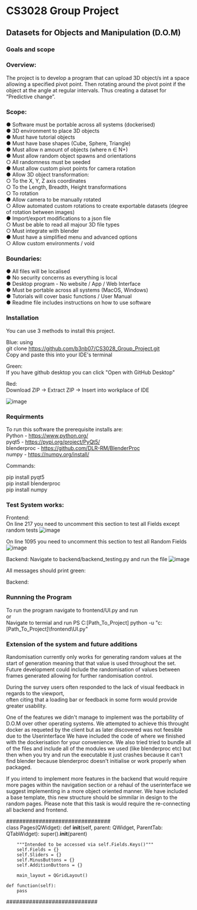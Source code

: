 # CS3028 Group Project

## Datasets for Objects and Manipulation (D.O.M)

### Goals and scope

### Overview:
The project is to develop a program that can upload 3D object/s int a space allowing a specified
pivot point. Then rotating around the pivot point if the object at the angle at regular intervals.
Thus creating a dataset for “Predictive change”.  

### Scope:
● Software must be portable across all systems (dockerised)  
● 3D environment to place 3D objects  
● Must have tutorial objects  
● Must have base shapes (Cube, Sphere, Triangle)  
● Must allow n amount of objects (where n ∈ N+)  
● Must allow random object spawns and orientations  
    ○ All randomness must be seeded  
● Must allow custom pivot points for camera rotation  
● Allow 3D object transformation:  
    ○ To the X, Y, Z axis coordinates  
    ○ To the Length, Breadth, Height transformations  
    ○ To rotation  
● Allow camera to be manually rotated  
    ○ Allow automated custom rotations to create exportable datasets (degree of
rotation between images)  
● Import/export modifications to a json file  
    ○ Must be able to read all majour 3D file types  
    ○ Must integrate with blender  
● Must have a simplified menu and advanced options  
    ○ Allow custom environments / void  

### Boundaries:
● All files will be localised  
● No security concerns as everything is local  
● Desktop program - No website / App / Web Interface  
● Must be portable across all systems (MacOS, Windows)  
● Tutorials will cover basic functions / User Manual  
● Readme file includes instructions on how to use software  

### Installation

You can use 3 methods to install this project. 

Blue: using  
git clone https://github.com/b3nb07/CS3028_Group_Project.git  
Copy and paste this into your IDE's terminal  

Green:  
If you have github desktop you can click "Open with GitHub Desktop"  

Red:  
Download ZIP -> Extract ZIP -> Insert into workplace of IDE

![image](https://github.com/user-attachments/assets/f6e8a70a-7419-43e0-a1a2-a12af7d00c23)


### Requirments
To run this software the prerequisite installs are:  
    Python - https://www.python.org/  
    pyqt5 - https://pypi.org/project/PyQt5/  
    blenderproc - https://github.com/DLR-RM/BlenderProc  
    numpy - https://numpy.org/install/  

Commands: 

pip install pyqt5  
pip install blenderproc  
pip install numpy  

### Test System works: 

Frontend:  
On line 217 you need to uncomment this section to test all Fields except random tests
![image](https://github.com/user-attachments/assets/e057027c-4e6a-44e5-8349-2b6bb73fa5fb)

On line 1095 you need to uncomment this section to test all Random Fields  
![image](https://github.com/user-attachments/assets/619ad81f-111e-4225-af3d-8a36a4b59140)

Backend:
Navigate to backend/backend_testing.py and run the file
![image](https://github.com/user-attachments/assets/70b70198-17f2-40aa-a096-6a7df89682e1)


All messages should print green:  

Backend: 

### Runnning the Program

To run the program navigate to frontend/UI.py and run  
or  
Navigate to termial and run 
PS C:[Path_To_Project] python -u "c:[Path_To_Project]\frontend\UI.py"

### Extension of the system and future additions  

Randomisation currently only works for generating random values at the start of generation meaning that that value is used throughout the set.  
Future development could include the randomisation of values between frames generated allowing for further randomisation control.   

During the survey users often responded to the lack of visual feedback in regards to the viewport,  
often citing that a loading bar or feedback in some form would provide greater usability.  

One of the features we didn't manage to implement was the portability of D.O.M over other operating systems. We attempted to achieve this throught docker as requeted by the client but as later discovered was not feesible due to the Userinterface We have included the code of where we finished with the dockerisation for your convenience. We also tried tried to bundle all of the files and include all of the modules we used (like blenderproc etc) but then when you try and run the executable it just crashes because it can't find blender because blenderproc doesn't initialise or work properly when packaged.  

If you intend to implement more features in the backend that would require more pages within the navigation section or a rehaul of the userinterface we suggest implementing in a more object oriented manner. We have included a base template, this new structure should be simmilar in design to the random pages. Please note that this task is would require the re-connecting all backend and frontend.  

    
################################  
class Pages(QWidget):
    def __init__(self, parent: QWidget, ParentTab: QTabWidget):
        super().__init__(parent)

        """Intended to be accessed via self.Fields.Keys()"""
        self.Fields = {}
        self.Sliders = {}
        self.MinusButtons = {}
        self.AdditionButtons = {}

        main_layout = QGridLayout()

    def function(self):
        pass
############################
